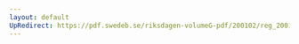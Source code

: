 ```yaml
---
layout: default
UpRedirect: https://pdf.swedeb.se/riksdagen-volumeG-pdf/200102/reg_200102/reg_200102_0449.pdf
---
```

